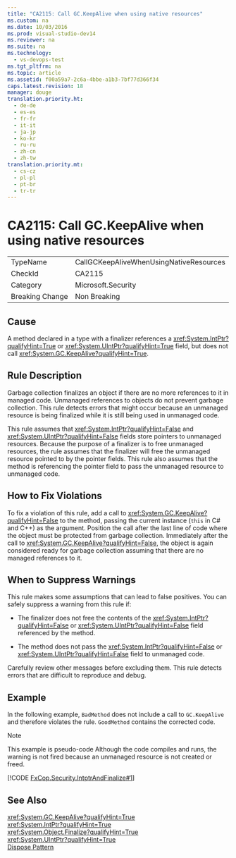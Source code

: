 ```yaml
---
title: "CA2115: Call GC.KeepAlive when using native resources"
ms.custom: na
ms.date: 10/03/2016
ms.prod: visual-studio-dev14
ms.reviewer: na
ms.suite: na
ms.technology: 
  - vs-devops-test
ms.tgt_pltfrm: na
ms.topic: article
ms.assetid: f00a59a7-2c6a-4bbe-a1b3-7bf77d366f34
caps.latest.revision: 18
manager: douge
translation.priority.ht: 
  - de-de
  - es-es
  - fr-fr
  - it-it
  - ja-jp
  - ko-kr
  - ru-ru
  - zh-cn
  - zh-tw
translation.priority.mt: 
  - cs-cz
  - pl-pl
  - pt-br
  - tr-tr
---
```

# CA2115: Call GC.KeepAlive when using native resources
|||  
|-|-|  
|TypeName|CallGCKeepAliveWhenUsingNativeResources|  
|CheckId|CA2115|  
|Category|Microsoft.Security|  
|Breaking Change|Non Breaking|  
  
## Cause  
 A method declared in a type with a finalizer references a <xref:System.IntPtr?qualifyHint=True> or <xref:System.UIntPtr?qualifyHint=True> field, but does not call <xref:System.GC.KeepAlive?qualifyHint=True>.  
  
## Rule Description  
 Garbage collection finalizes an object if there are no more references to it in managed code. Unmanaged references to objects do not prevent garbage collection. This rule detects errors that might occur because an unmanaged resource is being finalized while it is still being used in unmanaged code.  
  
 This rule assumes that <xref:System.IntPtr?qualifyHint=False> and <xref:System.UIntPtr?qualifyHint=False> fields store pointers to unmanaged resources. Because the purpose of a finalizer is to free unmanaged resources, the rule assumes that the finalizer will free the unmanaged resource pointed to by the pointer fields. This rule also assumes that the method is referencing the pointer field to pass the unmanaged resource to unmanaged code.  
  
## How to Fix Violations  
 To fix a violation of this rule, add a call to <xref:System.GC.KeepAlive?qualifyHint=False> to the method, passing the current instance (`this` in C# and C++) as the argument. Position the call after the last line of code where the object must be protected from garbage collection. Immediately after the call to <xref:System.GC.KeepAlive?qualifyHint=False>, the object is again considered ready for garbage collection assuming that there are no managed references to it.  
  
## When to Suppress Warnings  
 This rule makes some assumptions that can lead to false positives. You can safely suppress a warning from this rule if:  
  
-   The finalizer does not free the contents of the <xref:System.IntPtr?qualifyHint=False> or <xref:System.UIntPtr?qualifyHint=False> field referenced by the method.  
  
-   The method does not pass the <xref:System.IntPtr?qualifyHint=False> or <xref:System.UIntPtr?qualifyHint=False> field to unmanaged code.  
  
 Carefully review other messages before excluding them. This rule detects errors that are difficult to reproduce and debug.  
  
## Example  
 In the following example, `BadMethod` does not include a call to `GC.KeepAlive` and therefore violates the rule. `GoodMethod` contains the corrected code.  
  
> [!NOTE]
>  This example is pseudo-code Although the code compiles and runs, the warning is not fired because an unmanaged resource is not created or freed.  
  
 [!CODE [FxCop.Security.IntptrAndFinalize#1](../CodeSnippet/VS_Snippets_CodeAnalysis/FxCop.Security.IntptrAndFinalize#1)]  
  
## See Also  
 <xref:System.GC.KeepAlive?qualifyHint=True>   
 <xref:System.IntPtr?qualifyHint=True>   
 <xref:System.Object.Finalize?qualifyHint=True>   
 <xref:System.UIntPtr?qualifyHint=True>   
 [Dispose Pattern](../Topic/Dispose%20Pattern.md)